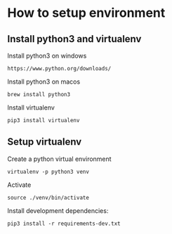 # How to setup environment

## Install python3 and virtualenv

Install python3 on windows

    https://www.python.org/downloads/

Install python3 on macos

    brew install python3

Install virtualenv

    pip3 install virtualenv

## Setup virtualenv

Create a python virtual environment

    virtualenv -p python3 venv

Activate 

    source ./venv/bin/activate

Install development dependencies:

    pip3 install -r requirements-dev.txt
